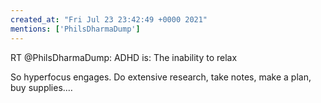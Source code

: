 ```yaml
---
created_at: "Fri Jul 23 23:42:49 +0000 2021"
mentions: ['PhilsDharmaDump']
---
```


RT @PhilsDharmaDump: ADHD is: The inability to relax

So hyperfocus engages. Do extensive research, take notes, make a plan, buy supplies.…